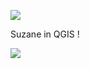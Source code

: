 ![](https://github.com/domlysz/BlenderGIS/raw/master/images/shp_export_options.jpg)

Suzane in QGIS !

![](https://github.com/domlysz/BlenderGIS/raw/master/images/shp_export_Suzane.jpg)